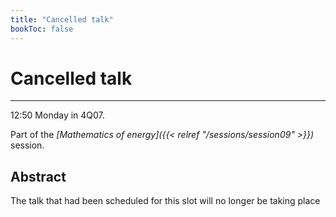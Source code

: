 ```yaml
---
title: "Cancelled talk"
bookToc: false
---
```


# Cancelled talk

****

12:50 Monday in 4Q07.

Part of the *[Mathematics of energy]({{< relref "/sessions/session09" >}})* session.

## Abstract

The talk that had been scheduled for this slot will no longer be taking place


